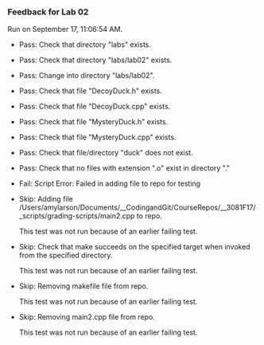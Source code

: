### Feedback for Lab 02

Run on September 17, 11:06:54 AM.

+ Pass: Check that directory "labs" exists.

+ Pass: Check that directory "labs/lab02" exists.

+ Pass: Change into directory "labs/lab02".

+ Pass: Check that file "DecoyDuck.h" exists.

+ Pass: Check that file "DecoyDuck.cpp" exists.

+ Pass: Check that file "MysteryDuck.h" exists.

+ Pass: Check that file "MysteryDuck.cpp" exists.

+ Pass: Check that file/directory "duck" does not exist.

+ Pass: Check that no files with extension ".o" exist in directory "."

+ Fail: Script Error: Failed in adding file to repo for testing

+ Skip: Adding file /Users/amylarson/Documents/__CodingandGit/CourseRepos/__3081F17/_scripts/grading-scripts/main2.cpp to repo.

  This test was not run because of an earlier failing test.

+ Skip: Check that make succeeds on the specified target when invoked from the specified directory.

  This test was not run because of an earlier failing test.

+ Skip: Removing makefile file from repo.

  This test was not run because of an earlier failing test.

+ Skip: Removing main2.cpp file from repo.

  This test was not run because of an earlier failing test.

